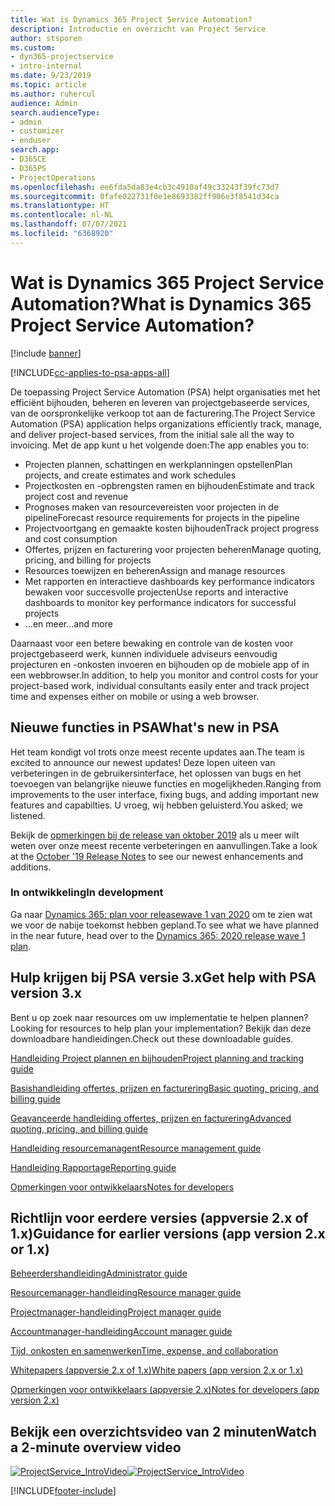 ```yaml
---
title: Wat is Dynamics 365 Project Service Automation?
description: Introductie en overzicht van Project Service
author: stsporen
ms.custom:
- dyn365-projectservice
- intro-internal
ms.date: 9/23/2019
ms.topic: article
ms.author: ruhercul
audience: Admin
search.audienceType:
- admin
- customizer
- enduser
search.app:
- D365CE
- D365PS
- ProjectOperations
ms.openlocfilehash: ee6fda5da83e4cb3c4910af49c33243f39fc73d7
ms.sourcegitcommit: 0fafe022731f0e1e8693382ff906e3f8541d34ca
ms.translationtype: HT
ms.contentlocale: nl-NL
ms.lasthandoff: 07/07/2021
ms.locfileid: "6368920"
---
```

# <a name="what-is-dynamics-365-project-service-automation"></a><span data-ttu-id="5ddaa-103">Wat is Dynamics 365 Project Service Automation?</span><span class="sxs-lookup"><span data-stu-id="5ddaa-103">What is Dynamics 365 Project Service Automation?</span></span>

[!include [banner](../includes/psa-now-project-operations.md)]

[!INCLUDE[cc-applies-to-psa-apps-all](../includes/cc-applies-to-psa-apps-all.md)]

<span data-ttu-id="5ddaa-104">De toepassing Project Service Automation (PSA) helpt organisaties met het efficiënt bijhouden, beheren en leveren van projectgebaseerde services, van de oorspronkelijke verkoop tot aan de facturering.</span><span class="sxs-lookup"><span data-stu-id="5ddaa-104">The Project Service Automation (PSA) application helps organizations efficiently track, manage, and deliver project-based services, from the initial sale all the way to invoicing.</span></span> <span data-ttu-id="5ddaa-105">Met de app kunt u het volgende doen:</span><span class="sxs-lookup"><span data-stu-id="5ddaa-105">The app enables you to:</span></span>

- <span data-ttu-id="5ddaa-106">Projecten plannen, schattingen en werkplanningen opstellen</span><span class="sxs-lookup"><span data-stu-id="5ddaa-106">Plan projects, and create estimates and work schedules</span></span>
- <span data-ttu-id="5ddaa-107">Projectkosten en -opbrengsten ramen en bijhouden</span><span class="sxs-lookup"><span data-stu-id="5ddaa-107">Estimate and track project cost and revenue</span></span>
- <span data-ttu-id="5ddaa-108">Prognoses maken van resourcevereisten voor projecten in de pipeline</span><span class="sxs-lookup"><span data-stu-id="5ddaa-108">Forecast resource requirements for projects in the pipeline</span></span>
- <span data-ttu-id="5ddaa-109">Projectvoortgang en gemaakte kosten bijhouden</span><span class="sxs-lookup"><span data-stu-id="5ddaa-109">Track project progress and cost consumption</span></span>
- <span data-ttu-id="5ddaa-110">Offertes, prijzen en facturering voor projecten beheren</span><span class="sxs-lookup"><span data-stu-id="5ddaa-110">Manage quoting, pricing, and billing for projects</span></span>
- <span data-ttu-id="5ddaa-111">Resources toewijzen en beheren</span><span class="sxs-lookup"><span data-stu-id="5ddaa-111">Assign and manage resources</span></span>
- <span data-ttu-id="5ddaa-112">Met rapporten en interactieve dashboards key performance indicators bewaken voor succesvolle projecten</span><span class="sxs-lookup"><span data-stu-id="5ddaa-112">Use reports and interactive dashboards to monitor key performance indicators for successful projects</span></span>
- <span data-ttu-id="5ddaa-113">...en meer</span><span class="sxs-lookup"><span data-stu-id="5ddaa-113">...and more</span></span>

<span data-ttu-id="5ddaa-114">Daarnaast voor een betere bewaking en controle van de kosten voor projectgebaseerd werk, kunnen individuele adviseurs eenvoudig projecturen en -onkosten invoeren en bijhouden op de mobiele app of in een webbrowser.</span><span class="sxs-lookup"><span data-stu-id="5ddaa-114">In addition, to help you monitor and control costs for your project-based work, individual consultants easily enter and track project time and expenses either on mobile or using a web browser.</span></span>

## <a name="whats-new-in-psa"></a><span data-ttu-id="5ddaa-115">Nieuwe functies in PSA</span><span class="sxs-lookup"><span data-stu-id="5ddaa-115">What's new in PSA</span></span>
<span data-ttu-id="5ddaa-116">Het team kondigt vol trots onze meest recente updates aan.</span><span class="sxs-lookup"><span data-stu-id="5ddaa-116">The team is excited to announce our newest updates!</span></span> <span data-ttu-id="5ddaa-117">Deze lopen uiteen van verbeteringen in de gebruikersinterface, het oplossen van bugs en het toevoegen van belangrijke nieuwe functies en mogelijkheden.</span><span class="sxs-lookup"><span data-stu-id="5ddaa-117">Ranging from improvements to the user interface, fixing bugs, and adding important new features and capabilties.</span></span> <span data-ttu-id="5ddaa-118">U vroeg, wij hebben geluisterd.</span><span class="sxs-lookup"><span data-stu-id="5ddaa-118">You asked; we listened.</span></span>

<span data-ttu-id="5ddaa-119">Bekijk de [opmerkingen bij de release van oktober 2019](/dynamics365-release-plan/2019wave2/index) als u meer wilt weten over onze meest recente verbeteringen en aanvullingen.</span><span class="sxs-lookup"><span data-stu-id="5ddaa-119">Take a look at the [October '19 Release Notes](/dynamics365-release-plan/2019wave2/index) to see our newest enhancements and additions.</span></span>

### <a name="in-development"></a><span data-ttu-id="5ddaa-120">In ontwikkeling</span><span class="sxs-lookup"><span data-stu-id="5ddaa-120">In development</span></span>
<span data-ttu-id="5ddaa-121">Ga naar [Dynamics 365: plan voor releasewave 1 van 2020](/dynamics365-release-plan/2020wave1/index) om te zien wat we voor de nabije toekomst hebben gepland.</span><span class="sxs-lookup"><span data-stu-id="5ddaa-121">To see what we have planned in the near future, head over to the [Dynamics 365: 2020 release wave 1 plan](/dynamics365-release-plan/2020wave1/index).</span></span>

## <a name="get-help-with-psa-version-3x"></a><span data-ttu-id="5ddaa-122">Hulp krijgen bij PSA versie 3.x</span><span class="sxs-lookup"><span data-stu-id="5ddaa-122">Get help with PSA version 3.x</span></span>
<span data-ttu-id="5ddaa-123">Bent u op zoek naar resources om uw implementatie te helpen plannen?</span><span class="sxs-lookup"><span data-stu-id="5ddaa-123">Looking for resources to help plan your implementation?</span></span> <span data-ttu-id="5ddaa-124">Bekijk dan deze downloadbare handleidingen.</span><span class="sxs-lookup"><span data-stu-id="5ddaa-124">Check out these downloadable guides.</span></span>

 [<span data-ttu-id="5ddaa-125">Handleiding Project plannen en bijhouden</span><span class="sxs-lookup"><span data-stu-id="5ddaa-125">Project planning and tracking guide</span></span>](../psa/implementation-guides/project-planning-tracking.md)

 [<span data-ttu-id="5ddaa-126">Basishandleiding offertes, prijzen en facturering</span><span class="sxs-lookup"><span data-stu-id="5ddaa-126">Basic quoting, pricing, and billing guide</span></span>](../psa/implementation-guides/begin-quoting-pricing-billing.md)

 [<span data-ttu-id="5ddaa-127">Geavanceerde handleiding offertes, prijzen en facturering</span><span class="sxs-lookup"><span data-stu-id="5ddaa-127">Advanced quoting, pricing, and billing guide</span></span>](../psa/implementation-guides/adv-quoting-pricing-billing.md)

 [<span data-ttu-id="5ddaa-128">Handleiding resourcemanagent</span><span class="sxs-lookup"><span data-stu-id="5ddaa-128">Resource management guide</span></span>](../psa/implementation-guides/resource-management-guide.md)

 [<span data-ttu-id="5ddaa-129">Handleiding Rapportage</span><span class="sxs-lookup"><span data-stu-id="5ddaa-129">Reporting guide</span></span>](../psa/implementation-guides/reporting-guide.md)

 [<span data-ttu-id="5ddaa-130">Opmerkingen voor ontwikkelaars</span><span class="sxs-lookup"><span data-stu-id="5ddaa-130">Notes for developers</span></span>](../psa/developer-guides/overview-dev-notes-v3.x.md)

## <a name="guidance-for-earlier-versions-app-version-2x-or-1x"></a><span data-ttu-id="5ddaa-131">Richtlijn voor eerdere versies (appversie 2.x of 1.x)</span><span class="sxs-lookup"><span data-stu-id="5ddaa-131">Guidance for earlier versions (app version 2.x or 1.x)</span></span>
 [<span data-ttu-id="5ddaa-132">Beheerdershandleiding</span><span class="sxs-lookup"><span data-stu-id="5ddaa-132">Administrator guide</span></span>](../psa/admin-guide.md)

 [<span data-ttu-id="5ddaa-133">Resourcemanager-handleiding</span><span class="sxs-lookup"><span data-stu-id="5ddaa-133">Resource manager guide</span></span>](../psa/resource-manager-guide.md)

 [<span data-ttu-id="5ddaa-134">Projectmanager-handleiding</span><span class="sxs-lookup"><span data-stu-id="5ddaa-134">Project manager guide</span></span>](../psa/project-manager-guide.md)

 [<span data-ttu-id="5ddaa-135">Accountmanager-handleiding</span><span class="sxs-lookup"><span data-stu-id="5ddaa-135">Account manager guide</span></span>](../psa/account-manager-guide.md)

 [<span data-ttu-id="5ddaa-136">Tijd, onkosten en samenwerken</span><span class="sxs-lookup"><span data-stu-id="5ddaa-136">Time, expense, and collaboration</span></span>](../psa/time-expense-collaboration-guide.md)

 [<span data-ttu-id="5ddaa-137">Whitepapers (appversie 2.x of 1.x)</span><span class="sxs-lookup"><span data-stu-id="5ddaa-137">White papers (app version 2.x or 1.x)</span></span>](../psa/white-papers.md)

 [<span data-ttu-id="5ddaa-138">Opmerkingen voor ontwikkelaars (appversie 2.x)</span><span class="sxs-lookup"><span data-stu-id="5ddaa-138">Notes for developers (app version 2.x)</span></span>](../psa/developer-guides/add-custom-qoi-forms-v2.x.md)

 ## <a name="watch-a-2-minute-overview-video"></a><span data-ttu-id="5ddaa-139">Bekijk een overzichtsvideo van 2 minuten</span><span class="sxs-lookup"><span data-stu-id="5ddaa-139">Watch a 2-minute overview video</span></span>
 <a name="heroArea"></a> <span data-ttu-id="5ddaa-140">[![ProjectService_IntroVideo](../psa/media/project-service-intro-video.png "ProjectService_IntroVideo")](https://go.microsoft.com/fwlink/p/?LinkId=799457)</span><span class="sxs-lookup"><span data-stu-id="5ddaa-140">[![ProjectService_IntroVideo](../psa/media/project-service-intro-video.png "ProjectService_IntroVideo")](https://go.microsoft.com/fwlink/p/?LinkId=799457)</span></span>




[!INCLUDE[footer-include](../includes/footer-banner.md)]